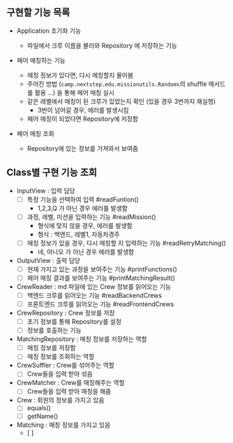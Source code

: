 ## 구현할 기능 목록

- Application 초기화 기능
  - 파일에서 크루 이름을 불러와 Repository 에 저장하는 기능

- 페어 매칭하는 기능
  - 매칭 정보가 있다면, 다시 메칭할지 물어봄
  - 주어진 방법 (`camp.nextstep.edu.missionutils.Randoms`의 shuffle 메서드를 활용 ...) 을 통해 페어 매칭 실시
  - 같은 레벨에서 매칭이 된 크루가 있었는지 확인 (있을 경우 3번까지 재실행)
    - 3번이 넘어갈 경우, 에러를 발생시킴
  - 페어 매칭이 되었다면 Repository에 저장함

- 페어 메칭 조회
  - Repository에 있는 정보를 가져와서 보여줌


## Class별 구현 기능 조회

- InputView : 입력 담당
  - [ ] 특정 기능을 선택하여 입력 #readFuntion()
    - 1,2,3,Q 가 아닌 경우 에러를 발생함
  - [ ] 과정, 레벨, 미션을 입력하는 기능 #readMission()
    - 형식에 맞지 않을 경우, 에러를 발생함
    - 형식 : 백엔드, 레벨1, 자동차경주
  - [ ] 매칭 정보가 있을 경우, 다시 매칭할 지 입력하는 기능 #readRetryMatching()
    - 네, 아니오 가 아닌 경우 에러를 발생함
  
- OutputView : 출력 담당
  - [ ] 현재 가지고 있는 과정을 보여주는 기능 #printFunctions()
  - [ ] 페어 매칭 결과를 보여주는 기능 #printMatchingResult()

- CrewReader : md 파일에 있는 Crew 정보를 읽어오는 기능
  - [ ] 백엔드 크루를 읽어오는 기능 #readBackendCrews
  - [ ] 프론트엔드 크루를 읽어오는 기능 #readFrontendCrews

- CrewRepository : Crew 정보를 저장
  - [ ] 초기 정보를 통해 Repository를 설정
  - [ ] 정보를 호출하는 기능

- MatchingRepository : 매칭 정보를 저장하는 역할
  - [ ] 매칭 정보를 저장함
  - [ ] 매칭 정보를 조회하는 역할

- CrewSuffler : Crew를 섞어주는 역할
  - [ ] Crew들을 입력 받아 섞음

- CrewMatcher : Crew를 매칭해주는 역할
  - [ ] Crew들을 입력 받아 매칭을 해줌

- Crew : 회원의 정보를 가지고 있음
  - [ ] equals()
  - [ ] getName()

- Matching : 매칭 정보를 가지고 있음
  - [ ] 